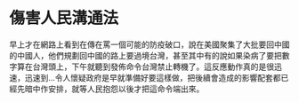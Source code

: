 # 傷害人民溝通法

早上才在網路上看到在傳在罵一個可能的防疫破口，說在美國聚集了大批要回中國的中國人，他們規劃回中國的路上要過境台灣，甚至其中有的說如果染病了要把數字算在台灣頭上，下午就聽到發佈命令台灣禁止轉機了。這反應動作真的是很迅速，迅速到…令人懷疑政府是早就準備好要這樣做，把後續會造成的影響配套都已經先暗中作安排，就等人民抱怨以後才把這命令端出來。
